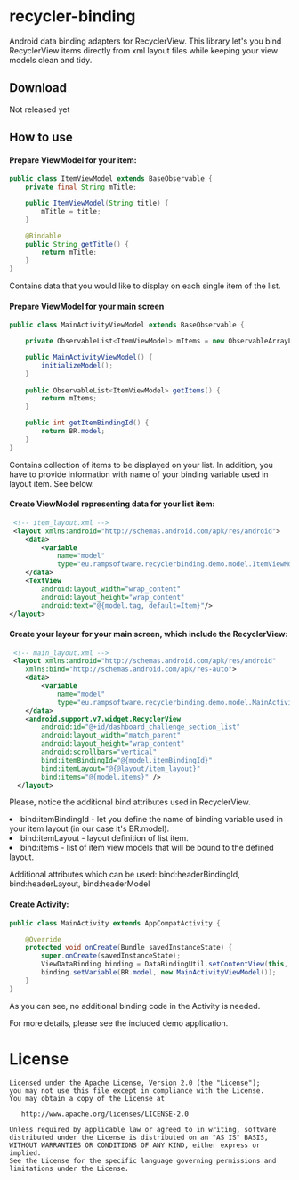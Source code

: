 # recycler-binding
Android data binding adapters for RecyclerView. This library let's you bind RecyclerView items directly from xml layout files while
keeping your view models clean and tidy. 

## Download
Not released yet

## How to use
#### Prepare ViewModel for your item:
```java
public class ItemViewModel extends BaseObservable {
    private final String mTitle;

    public ItemViewModel(String title) {
        mTitle = title;
    }

    @Bindable
    public String getTitle() {
        return mTitle;
    }
}
```
Contains data that you would like to display on each single item of the list.

#### Prepare ViewModel for your main screen
```java
public class MainActivityViewModel extends BaseObservable {

    private ObservableList<ItemViewModel> mItems = new ObservableArrayList<>();

    public MainActivityViewModel() {
        initializeModel();
    }
    
    public ObservableList<ItemViewModel> getItems() {
        return mItems;
    }

    public int getItemBindingId() {
        return BR.model;
    }
}
```
Contains collection of items to be displayed on your list. In addition, you have to provide information with 
name of your binding variable used in layout item. See below.

#### Create ViewModel representing data for your list item:
```xml
 <!-- item_layout.xml -->
 <layout xmlns:android="http://schemas.android.com/apk/res/android">    
    <data>
        <variable
            name="model"
            type="eu.rampsoftware.recyclerbinding.demo.model.ItemViewModel"/>
    </data>
    <TextView
        android:layout_width="wrap_content"
        android:layout_height="wrap_content"
        android:text="@{model.tag, default=Item}"/>
</layout>
 ```
#### Create your layour for your main screen, which include the RecyclerView:
```xml
 <!-- main_layout.xml -->
 <layout xmlns:android="http://schemas.android.com/apk/res/android"
    xmlns:bind="http://schemas.android.com/apk/res-auto">
    <data>
        <variable
            name="model"
            type="eu.rampsoftware.recyclerbinding.demo.model.MainActivityViewModel" />
    </data>
    <android.support.v7.widget.RecyclerView
        android:id="@+id/dashboard_challenge_section_list"
        android:layout_width="match_parent"
        android:layout_height="wrap_content"
        android:scrollbars="vertical"
        bind:itemBindingId="@{model.itemBindingId}"
        bind:itemLayout="@{@layout/item_layout}"
        bind:items="@{model.items}" />
  </layout>
```
Please, notice the additional bind attributes used in RecyclerView.
<li>bind:itemBindingId - let you define the name of binding variable used in your item layout (in our case it's BR.model).
<li>bind:itemLayout - layout definition of list item.
<li>bind:items - list of item view models that will be bound to the defined layout.

Additional attributes which can be used:
bind:headerBindingId, bind:headerLayout, bind:headerModel
            
#### Create Activity:
```java
public class MainActivity extends AppCompatActivity {

    @Override
    protected void onCreate(Bundle savedInstanceState) {
        super.onCreate(savedInstanceState);
        ViewDataBinding binding = DataBindingUtil.setContentView(this, R.layout.main_layout);
        binding.setVariable(BR.model, new MainActivityViewModel());
    }
}
```
As you can see, no additional binding code in the Activity is needed.

For more details, please see the included demo application.

# License

    Licensed under the Apache License, Version 2.0 (the "License");
    you may not use this file except in compliance with the License.
    You may obtain a copy of the License at

       http://www.apache.org/licenses/LICENSE-2.0

    Unless required by applicable law or agreed to in writing, software
    distributed under the License is distributed on an "AS IS" BASIS,
    WITHOUT WARRANTIES OR CONDITIONS OF ANY KIND, either express or implied.
    See the License for the specific language governing permissions and
    limitations under the License.

